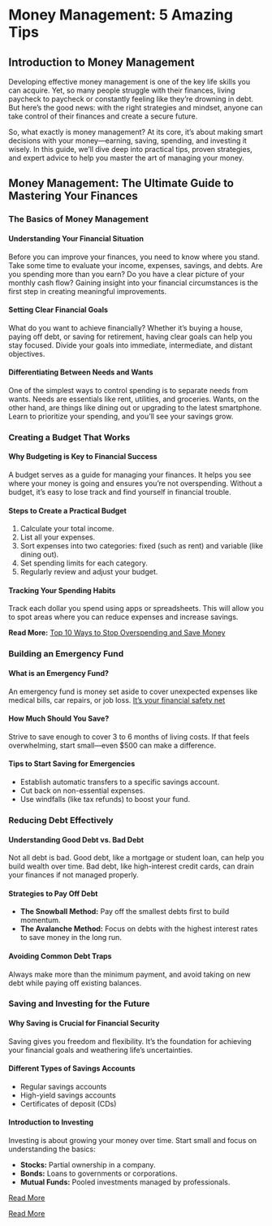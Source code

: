 # Money Management: 5 Amazing Tips

## Introduction to Money Management

Developing effective money management is one of the key life skills you can acquire. Yet, so many people struggle with their finances, living paycheck to paycheck or constantly feeling like they’re drowning in debt. But here’s the good news: with the right strategies and mindset, anyone can take control of their finances and create a secure future.

So, what exactly is money management? At its core, it’s about making smart decisions with your money—earning, saving, spending, and investing it wisely. In this guide, we’ll dive deep into practical tips, proven strategies, and expert advice to help you master the art of managing your money.

## Money Management: The Ultimate Guide to Mastering Your Finances

### The Basics of Money Management

#### Understanding Your Financial Situation
Before you can improve your finances, you need to know where you stand. Take some time to evaluate your income, expenses, savings, and debts. Are you spending more than you earn? Do you have a clear picture of your monthly cash flow? Gaining insight into your financial circumstances is the first step in creating meaningful improvements.

#### Setting Clear Financial Goals
What do you want to achieve financially? Whether it’s buying a house, paying off debt, or saving for retirement, having clear goals can help you stay focused. Divide your goals into immediate, intermediate, and distant objectives.

#### Differentiating Between Needs and Wants
One of the simplest ways to control spending is to separate needs from wants. Needs are essentials like rent, utilities, and groceries. Wants, on the other hand, are things like dining out or upgrading to the latest smartphone. Learn to prioritize your spending, and you’ll see your savings grow.

### Creating a Budget That Works

#### Why Budgeting is Key to Financial Success
A budget serves as a guide for managing your finances. It helps you see where your money is going and ensures you’re not overspending. Without a budget, it’s easy to lose track and find yourself in financial trouble.

#### Steps to Create a Practical Budget
1. Calculate your total income.
2. List all your expenses.
3. Sort expenses into two categories: fixed (such as rent) and variable (like dining out).
4. Set spending limits for each category.
5. Regularly review and adjust your budget.

#### Tracking Your Spending Habits
Track each dollar you spend using apps or spreadsheets. This will allow you to spot areas where you can reduce expenses and increase savings.

**Read More:** [Top 10 Ways to Stop Overspending and Save Money](https://www.articlegiants.us/2025/01/26/top-10-ways-to-stop-overspending-a/)

### Building an Emergency Fund

#### What is an Emergency Fund?
An emergency fund is money set aside to cover unexpected expenses like medical bills, car repairs, or job loss. [It’s your financial safety net](https://www.articlegiants.com)

#### How Much Should You Save?
Strive to save enough to cover 3 to 6 months of living costs. If that feels overwhelming, start small—even $500 can make a difference.

#### Tips to Start Saving for Emergencies
- Establish automatic transfers to a specific savings account.
- Cut back on non-essential expenses.
- Use windfalls (like tax refunds) to boost your fund.

### Reducing Debt Effectively

#### Understanding Good Debt vs. Bad Debt
Not all debt is bad. Good debt, like a mortgage or student loan, can help you build wealth over time. Bad debt, like high-interest credit cards, can drain your finances if not managed properly.

#### Strategies to Pay Off Debt
- **The Snowball Method:** Pay off the smallest debts first to build momentum.
- **The Avalanche Method:** Focus on debts with the highest interest rates to save money in the long run.

#### Avoiding Common Debt Traps
Always make more than the minimum payment, and avoid taking on new debt while paying off existing balances.

### Saving and Investing for the Future

#### Why Saving is Crucial for Financial Security
Saving gives you freedom and flexibility. It’s the foundation for achieving your financial goals and weathering life’s uncertainties.

#### Different Types of Savings Accounts
- Regular savings accounts
- High-yield savings accounts
- Certificates of deposit (CDs)

#### Introduction to Investing
Investing is about growing your money over time. Start small and focus on understanding the basics:
- **Stocks:** Partial ownership in a company.
- **Bonds:** Loans to governments or corporations.
- **Mutual Funds:** Pooled investments managed by professionals.
  
[Read More](https://www.articlegiants.us/2025/01/29/10-tipes-how-to-effectively-compare-between-two-loans-a-comprehensive-guide)

[Read More](https://www.articlegiants.us)
